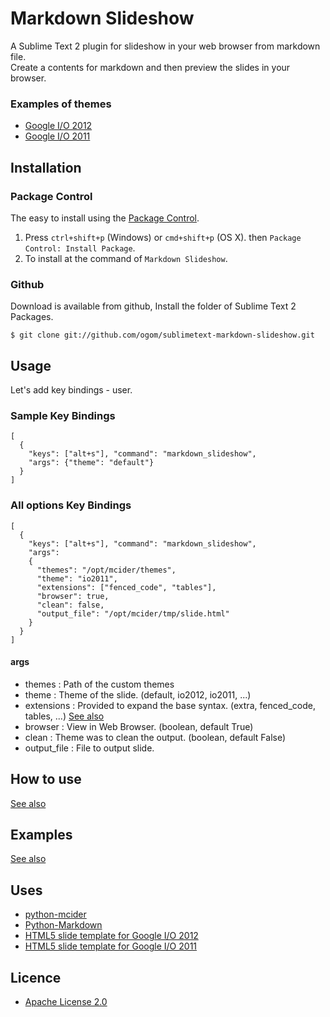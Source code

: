 Markdown Slideshow
==================

A Sublime Text 2 plugin for slideshow in your web browser from markdown file.  
Create a contents for markdown and then preview the slides in your browser.

### Examples of themes

* [Google I/O 2012](http://ogom.github.com/python-mcider/examples/io2012/slide.html)
* [Google I/O 2011](http://ogom.github.com/python-mcider/examples/io2011/slide.html)


## Installation
### Package Control

The easy to install using the [Package Control](http://wbond.net/sublime_packages/package_control).

1. Press `ctrl+shift+p` (Windows) or `cmd+shift+p` (OS X). then `Package Control: Install Package`.
2. To install at the command of `Markdown Slideshow`.

### Github

Download is available from github, Install the folder of Sublime Text 2 Packages.

    $ git clone git://github.com/ogom/sublimetext-markdown-slideshow.git


## Usage

Let's add key bindings - user.

### Sample Key Bindings

    [
      {
        "keys": ["alt+s"], "command": "markdown_slideshow",
        "args": {"theme": "default"}
      }
    ]

### All options Key Bindings

    [
      {
        "keys": ["alt+s"], "command": "markdown_slideshow",
        "args":
        {
          "themes": "/opt/mcider/themes",
          "theme": "io2011",
          "extensions": ["fenced_code", "tables"],
          "browser": true,
          "clean": false,
          "output_file": "/opt/mcider/tmp/slide.html"
        }
      }
    ]

#### args

* themes        : Path of the custom themes
* theme         : Theme of the slide. (default, io2012, io2011, ...) 
* extensions    : Provided to expand the base syntax. (extra, fenced_code, tables, ...) [See also](http://freewisdom.org/projects/python-markdown/Available_Extensions)
* browser       : View in Web Browser. (boolean, default True)
* clean         : Theme was to clean the output. (boolean, default False)
* output_file   : File to output slide.


## How to use

[See also](https://github.com/ogom/python-mcider#how-to-use)


## Examples

[See also](https://github.com/ogom/python-mcider#examples)


## Uses

* [python-mcider](https://github.com/ogom/python-mcider)
* [Python-Markdown](https://github.com/waylan/Python-Markdown)
* [HTML5 slide template for Google I/O 2012](http://code.google.com/p/io-2012-slides/)
* [HTML5 slide template for Google I/O 2011](http://code.google.com/p/html5slides/)


## Licence

* [Apache License 2.0](http://www.apache.org/licenses/LICENSE-2.0)
